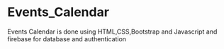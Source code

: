 # Events_Calendar
Events Calendar is done using HTML,CSS,Bootstrap and Javascript and firebase for database and authentication
